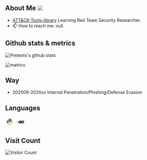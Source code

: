 ## About Me <img src="https://media.giphy.com/media/IfsByYYHyNlnINT46g/giphy.gif" width="70">

- [ATT&CK-Tools-library](https://github.com/TimelineSec/ATTCK-Tools-library) Learning Red Team Security Researcher.
- 📫 How to reach me: null

## Github stats & metrics

![Pretexts's github stats](https://github-readme-stats.vercel.app/api?username=Pretexts&count_private=true&show_icons=true&theme=vue)

![matrics](https://metrics.lecoq.io/Pretexts?template=classic&base.header=0&base.activity=0&base.community=0&base.repositories=0&base.metadata=0&isocalendar=1&isocalendar.duration=full-year&config.timezone=Asia%2FBeijing)

## Way

- 202009-2020xx Internal Penetration/Phishing/Defense Evasion

## Languages
<code><img height="30" src="https://raw.githubusercontent.com/github/explore/80688e429a7d4ef2fca1e82350fe8e3517d3494d/topics/python/python.png"></code> <code><img height="30" src="https://raw.githubusercontent.com/github/explore/80688e429a7d4ef2fca1e82350fe8e3517d3494d/topics/go/go.png"></code>

## Visit Count
![Visitor Count](https://profile-counter.glitch.me/timwhitez/count.svg)

